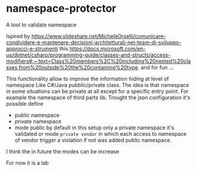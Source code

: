 # namespace-protector
A tool to validate namespace

Ispired by 
https://www.slideshare.net/MicheleOrselli/comunicare-condividere-e-mantenere-decisioni-architetturali-nei-team-di-sviluppo-approcci-e-strumenti
this https://docs.microsoft.com/en-us/dotnet/csharp/programming-guide/classes-and-structs/access-modifiers#:~:text=Class%20members%2C%20including%20nested%20classes,from%20outside%20the%20containing%20type. 
and for fun ...

This functionality allow to improve the information hiding at level of namespace Like C#/Java pubblic/private class. 
The idea is that namespace in some situations can be private at all except for a specific entry point. 
For example the namespace of third parts lib. Trought the json configuration it's possible define 

- public namespace
- private namespace 
- mode public by default in this setup only a private namespace it's validated or mode `private vendor` in which each access 
to namespace of vendor trigger a violation if not was added public namespace.

I think the in future the modes can be increase


For now it is a lab 
